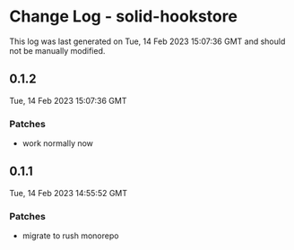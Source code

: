 # Change Log - solid-hookstore

This log was last generated on Tue, 14 Feb 2023 15:07:36 GMT and should not be manually modified.

## 0.1.2
Tue, 14 Feb 2023 15:07:36 GMT

### Patches

- work normally now

## 0.1.1
Tue, 14 Feb 2023 14:55:52 GMT

### Patches

- migrate to rush monorepo

